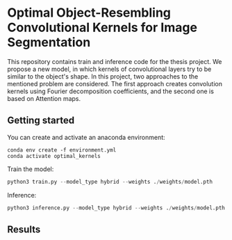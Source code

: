 # Optimal Object-Resembling Convolutional Kernels for Image Segmentation

This repository contains train and inference code for the thesis project. 
We propose a new model, in which kernels of convolutional layers try to be similar to the object's shape. In this project, two approaches to the mentioned problem are considered. The first approach creates convolution kernels using Fourier decomposition coefficients, and the second one is based on Attention maps.


## Getting started
You can create and activate an anaconda environment:
```commandline
conda env create -f environment.yml
conda activate optimal_kernels
```

Train the model:
```python
python3 train.py --model_type hybrid --weights ./weights/model.pth
```
Inference:
```python
python3 inference.py --model_type hybrid --weights ./weights/model.pth
```

## Results
